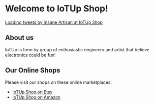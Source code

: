 # Welcome to IoTUp Shop!

<a class="twitter-timeline" href="https://twitter.com/iotup_shop?ref_src=twsrc%5Etfw">Loading tweets by Insane Artisan at IoTUp Shop</a> <script async src="https://platform.twitter.com/widgets.js" charset="utf-8"></script>

## About us
IoTUp is form by group of enthusiastic engineers and artist that believe electronics could be fun!

## Our Online Shops
Please visit our shops on these online marketplaces:

- [IoTUp Shop on Etsy](https://www.etsy.com/uk/shop/IoTUp) 
- [IoTUp Shop on Amazon](https://www.amazon.co.uk/Coaster-Electronic-Engineers-Scientists-Students/dp/B0B8PHMSVF) 
